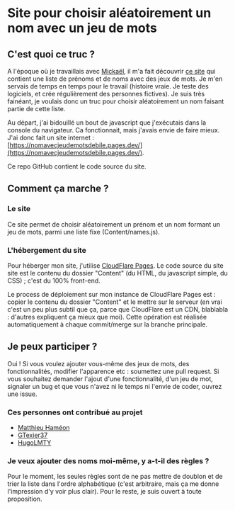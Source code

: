 # Site pour choisir aléatoirement un nom avec un jeu de mots
## C'est quoi ce truc ?
A l'époque où je travaillais avec [Mickaël](https://twitter.com/Mickael37A), il m'a fait découvrir [ce site](https://mescanefeux.com/452) qui contient une liste de prénoms et de noms avec des jeux de mots.
Je m'en servais de temps en temps pour le travail (histoire vraie. Je teste des logiciels, et crée régulièrement des personnes fictives).
Je suis très fainéant, je voulais donc un truc pour choisir aléatoirement un nom faisant partie de cette liste.

Au départ, j'ai bidouillé un bout de javascript que j'exécutais dans la console du navigateur.
Ca fonctionnait, mais j'avais envie de faire mieux.
J'ai donc fait un site internet : [https://nomavecjeudemotsdebile.pages.dev/](https://nomavecjeudemotsdebile.pages.dev/).

Ce repo GitHub contient le code source du site.

## Comment ça marche ?
### Le site
Ce site permet de choisir aléatoirement un prénom et un nom formant un jeu de mots, parmi une liste fixe (Content/names.js).

### L'hébergement du site
Pour héberger mon site, j'utilise [CloudFlare Pages](https://pages.cloudflare.com/#pricing).
Le code source du site site est le contenu du dossier "Content" (du HTML, du javascript simple, du CSS) ; c'est du 100% front-end.

Le process de déploiement sur mon instance de CloudFlare Pages est : copier le contenu du dossier "Content" et le mettre sur le serveur (en vrai c'est un peu plus subtil que ça, parce que CloudFlare est un CDN, blablabla : d'autres expliquent ça mieux que moi).
Cette opération est réalisée automatiquement à chaque commit/merge sur la branche principale.

## Je peux participer ?
Oui !
Si vous voulez ajouter vous-même des jeux de mots, des fonctionnalités, modifier l'apparence etc : soumettez une pull request.
Si vous souhaitez demander l'ajout d'une fonctionnalité, d'un jeu de mot, signaler un bug et que vous n'avez ni le temps ni l'envie de coder, ouvrez une issue.

### Ces personnes ont contribué au projet
-  [Matthieu Haméon](https://github.com/mhameon)
-  [GTexier37](https://github.com/GTexier37)
-  [HugoLMTY](https://github.com/HugoLMTY)

### Je veux ajouter des noms moi-même, y a-t-il des règles ?
Pour le moment, les seules règles sont de ne pas mettre de doublon et de trier la liste dans l'ordre alphabétique (c'est arbitraire, mais ça me donne l'impression d'y voir plus clair). Pour le reste, je suis ouvert à toute proposition.
